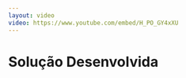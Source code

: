 ```yaml
---
layout: video
video: https://www.youtube.com/embed/H_PO_GY4xXU
---
```


<h1 class="font-300">Solução Desenvolvida</h1>